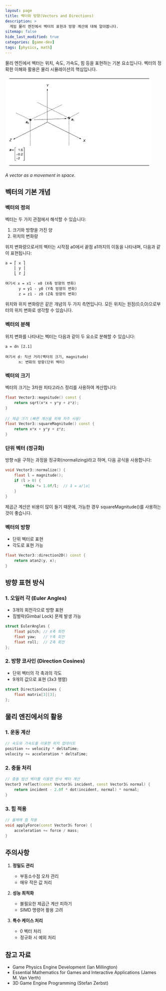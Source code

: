 ```yaml
---
layout: page
title: 벡터와 방향(Vectors and Directions)
description: >
  게임 물리 엔진에서 벡터의 표현과 방향 계산에 대해 알아봅니다.
sitemap: false
hide_last_modified: true
categories: [game-dev]
tags: [physics, math]
---
```


물리 엔진에서 벡터는 위치, 속도, 가속도, 힘 등을 표현하는 기본 요소입니다. 벡터의 정확한 이해와 활용은 물리 시뮬레이션의 핵심입니다.

![vector-movement](/assets/img/blog/gamedev/vector-movement.png)

_A vector as a movement in space._

## 벡터의 기본 개념

### 벡터의 정의
벡터는 두 가지 관점에서 해석할 수 있습니다:
1. 크기와 방향을 가진 양
2. 위치의 변화량

위치 변화량으로서의 벡터는 시작점 a0에서 끝점 a1까지의 이동을 나타내며, 다음과 같이 표현됩니다:

```
a = ⎡ x ⎤
    ⎢ y ⎥
    ⎣ z ⎦

여기서 x = x1 - x0 (X축 방향의 변화)
      y = y1 - y0 (Y축 방향의 변화)
      z = z1 - z0 (Z축 방향의 변화)
```

위치와 위치 변화량은 같은 개념의 두 가지 측면입니다. 모든 위치는 원점(0,0,0)으로부터의 위치 변화로 생각할 수 있습니다.

### 벡터의 분해
위치 변화를 나타내는 벡터는 다음과 같이 두 요소로 분해할 수 있습니다:

```
a = dn [2.1]

여기서 d: 직선 거리(벡터의 크기, magnitude)
      n: 변화의 방향(단위 벡터)
```

### 벡터의 크기
벡터의 크기는 3차원 피타고라스 정리를 사용하여 계산합니다:
```cpp
float Vector3::magnitude() const {
    return sqrt(x*x + y*y + z*z);
}

// 제곱 크기 (빠른 계산을 위해 자주 사용)
float Vector3::squareMagnitude() const {
    return x*x + y*y + z*z;
}
```

### 단위 벡터 (정규화)
방향 n을 구하는 과정을 정규화(normalizing)라고 하며, 다음 공식을 사용합니다:
```cpp
void Vector3::normalize() {
    float l = magnitude();
    if (l > 0) {
        *this *= 1.0f/l;  // â = a/|a|
    }
}
```

제곱근 계산은 비용이 많이 들기 때문에, 가능한 경우 squareMagnitude()를 사용하는 것이 좋습니다.

### 벡터의 방향
- 단위 벡터로 표현
- 각도로 표현 가능
```cpp
float Vector3::direction2D() const {
    return atan2(y, x);
}
```

## 방향 표현 방식

### 1. 오일러 각 (Euler Angles)
- 3개의 회전각으로 방향 표현
- 짐벌락(Gimbal Lock) 문제 발생 가능
```cpp
struct EulerAngles {
    float pitch; // X축 회전
    float yaw;   // Y축 회전
    float roll;  // Z축 회전
};
```

### 2. 방향 코사인 (Direction Cosines)
- 단위 벡터의 각 축과의 각도
- 9개의 값으로 표현 (3x3 행렬)
```cpp
struct DirectionCosines {
    float matrix[3][3];
};
```

## 물리 엔진에서의 활용

### 1. 운동 계산
```cpp
// 속도와 가속도를 이용한 위치 업데이트
position += velocity * deltaTime;
velocity += acceleration * deltaTime;
```

### 2. 충돌 처리
```cpp
// 충돌 법선 벡터를 이용한 반사 벡터 계산
Vector3 reflect(const Vector3& incident, const Vector3& normal) {
    return incident - 2.0f * dot(incident, normal) * normal;
}
```

### 3. 힘 적용
```cpp
// 물체에 힘 적용
void applyForce(const Vector3& force) {
    acceleration += force / mass;
}
```

## 주의사항

1. **정밀도 관리**
   - 부동소수점 오차 관리
   - 매우 작은 값 처리

2. **성능 최적화**
   - 불필요한 제곱근 계산 피하기
   - SIMD 명령어 활용 고려

3. **특수 케이스 처리**
   - 0 벡터 처리
   - 정규화 시 예외 처리

## 참고 자료
- Game Physics Engine Development (Ian Millington)
- Essential Mathematics for Games and Interactive Applications (James M. Van Verth)
- 3D Game Engine Programming (Stefan Zerbst) 